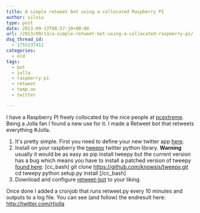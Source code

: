 ```yaml
---
title: A simple retweet bot using a collocated Raspberry PI
author: silviu
type: post
date: 2013-09-13T08:57:10+00:00
url: /2013/09/13/a-simple-retweet-bot-using-a-collocated-raspberry-pi/
dsq_thread_id:
  - 1755137411
categories:
  - old
tags:
  - bot
  - jolla
  - raspberry pi
  - retweet
  - temp_on
  - twitter

---
```

I have a Raspberry PI freely collocated by the nice people at [pcextreme][1]. Being a Jolla fan I found a new use for it. I made a Retweet bot that retweets everything #Jolla.

  1. It's pretty simple. First you need to define your new twitter app [here][2].
  2. Install on your raspberry the [tweepy][3] twitter python library. **Warning** usually it would be as easy as pip install tweepy but the current version has a bug which means you have to install a patched version of tweepy [found here][4]:
    [cc_bash]
    git clone https://github.com/knowsis/tweepy.git
    cd tweepy
    python setup.py install
    [/cc_bash]
  3. Download and configure [retweet-bot][5] to your liking.

Once done I added a cronjob that runs retweet.py every 10 minutes and outputs to a log file. You can see (and follow) the endresult here: <http://twitter.com/rtjolla>

 [1]: http://raspberrycolocation.com/
 [2]: https://dev.twitter.com/apps
 [3]: https://github.com/tweepy/
 [4]: https://github.com/knowsis/tweepy
 [5]: https://github.com/basti2342/retweet-bot